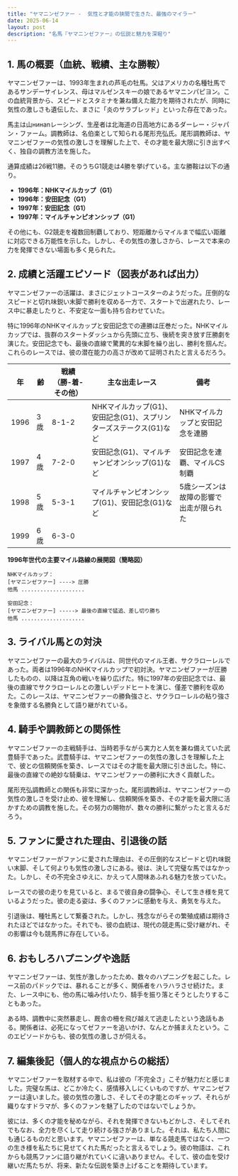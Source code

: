 ```yaml
---
title: "ヤマニンゼファー -  気性と才能の狭間で生きた、最強のマイラー"
date: 2025-06-14
layout: post
description: "名馬『ヤマニンゼファー』の伝説と魅力を深堀り"
---
```


## 1. 馬の概要（血統、戦績、主な勝鞍）

ヤマニンゼファーは、1993年生まれの芦毛の牡馬。父はアメリカの名種牡馬であるサンデーサイレンス、母はマルゼンスキーの娘であるヤマニンパピヨン。この血統背景から、スピードとスタミナを兼ね備えた能力を期待されたが、同時に気性の激しさも遺伝した、まさに「炎のサラブレッド」といった存在であった。

馬主は山нинаnレーシング、生産者は北海道の日高地方にあるダーレー・ジャパン・ファーム。調教師は、名伯楽として知られる尾形充弘氏。尾形調教師は、ヤマニンゼファーの気性の激しさを理解した上で、その才能を最大限に引き出すべく、独自の調教方法を施した。

通算成績は26戦11勝。そのうちG1競走は4勝を挙げている。主な勝鞍は以下の通り。

* **1996年：NHKマイルカップ（G1）**
* **1996年：安田記念（G1）**
* **1997年：安田記念（G1）**
* **1997年：マイルチャンピオンシップ（G1）**

その他にも、G2競走を複数回制覇しており、短距離からマイルまで幅広い距離に対応できる万能性を示した。しかし、その気性の激しさから、レースで本来の力を発揮できない場面も多く見られた。


## 2. 成績と活躍エピソード（図表があれば出力）

ヤマニンゼファーの活躍は、まさにジェットコースターのようだった。圧倒的なスピードと切れ味鋭い末脚で勝利を収める一方で、スタートで出遅れたり、レース中に暴走したりと、不安定な一面も持ち合わせていた。

特に1996年のNHKマイルカップと安田記念での連勝は圧巻だった。NHKマイルカップでは、抜群のスタートダッシュから先頭に立ち、後続を突き放す圧勝劇を演じた。安田記念でも、最後の直線で驚異的な末脚を繰り出し、勝利を掴んだ。これらのレースでは、彼の潜在能力の高さが改めて証明されたと言えるだろう。

| 年 | 齢 | 戦績（勝-着-その他） | 主な出走レース | 備考 |
|---|---|---|---|---|
| 1996 | 3歳 | 8-1-2 | NHKマイルカップ(G1)、安田記念(G1)、スプリンターズステークス(G1)など | NHKマイルカップと安田記念を連勝 |
| 1997 | 4歳 | 7-2-0 | 安田記念(G1)、マイルチャンピオンシップ(G1)など | 安田記念を連覇、マイルCS制覇 |
| 1998 | 5歳 | 5-3-1 | マイルチャンピオンシップ(G1)、安田記念(G1)など | 5歳シーズンは故障の影響で出走が限られた |
| 1999 | 6歳 | 6-3-0 |  |  |


**1996年世代の主要マイル路線の展開図（簡略図）**

```
NHKマイルカップ：
[ヤマニンゼファー] ----> 圧勝
他馬 ....................

安田記念：
[ヤマニンゼファー] -----> 最後の直線で猛追、差し切り勝ち
他馬 ....................
```


## 3. ライバル馬との対決

ヤマニンゼファーの最大のライバルは、同世代のマイル王者、サクラローレルであった。両者は1996年のNHKマイルカップで初対決。ヤマニンゼファーが圧勝したものの、以降は互角の戦いを繰り広げた。特に1997年の安田記念では、最後の直線でサクラローレルとの激しいデッドヒートを演じ、僅差で勝利を収めた。このレースは、ヤマニンゼファーの勝負強さと、サクラローレルの粘り強さを象徴する名勝負として語り継がれている。


## 4. 騎手や調教師との関係性

ヤマニンゼファーの主戦騎手は、当時若手ながら実力と人気を兼ね備えていた武豊騎手であった。武豊騎手は、ヤマニンゼファーの気性の激しさを理解した上で、彼との信頼関係を築き、レースではその才能を最大限に引き出した。特に、最後の直線での絶妙な騎乗は、ヤマニンゼファーの勝利に大きく貢献した。

尾形充弘調教師との関係も非常に深かった。尾形調教師は、ヤマニンゼファーの気性の激しさを受け止め、彼を理解し、信頼関係を築き、その才能を最大限に活かすための調教を施した。その努力の賜物が、数々の勝利に繋がったと言えるだろう。


## 5. ファンに愛された理由、引退後の話

ヤマニンゼファーがファンに愛された理由は、その圧倒的なスピードと切れ味鋭い末脚、そして何よりも気性の激しさにある。彼は、決して完璧な馬ではなかった。しかし、その不完全さゆえに、かえって人間味あふれる魅力を放っていた。

レースでの彼の走りを見ていると、まるで彼自身の闘争心、そして生き様を見ているようだった。彼の走る姿は、多くのファンに感動を与え、勇気を与えた。

引退後は、種牡馬として繋養された。しかし、残念ながらその繁殖成績は期待されたほどではなかった。それでも、彼の血統は、現代の競走馬に受け継がれ、その影響は今も競馬界に存在している。


## 6. おもしろハプニングや逸話

ヤマニンゼファーは、気性が激しかったため、数々のハプニングを起こした。レース前のパドックでは、暴れることが多く、関係者をハラハラさせ続けた。また、レース中にも、他の馬に噛み付いたり、騎手を振り落とそうとしたりすることもあった。

ある時、調教中に突然暴走し、厩舎の柵を飛び越えて逃走したという逸話もある。関係者は、必死になってゼファーを追いかけ、なんとか捕まえたという。このエピソードからも、彼の気性の激しさが伺える。


## 7. 編集後記（個人的な視点からの総括）

ヤマニンゼファーを取材する中で、私は彼の「不完全さ」こそが魅力だと感じました。完璧な馬は、どこか冷たく、感情移入しにくいものですが、ヤマニンゼファーは違いました。彼の気性の激しさ、そしてその才能とのギャップ、それらが織りなすドラマが、多くのファンを魅了したのではないでしょうか。

彼には、多くの才能を秘めながら、それを発揮できないもどかしさ、そしてそれでもなお、全力を尽くして走り続ける強さがありました。それは、私たち人間にも通じるものだと思います。ヤマニンゼファーは、単なる競走馬ではなく、一つの生き様を私たちに見せてくれた馬だったと言えるでしょう。彼の物語は、これからも競馬ファンに語り継がれていくに違いありません。そして、彼の血を受け継いだ馬たちが、将来、新たな伝説を築き上げることを期待しています。
